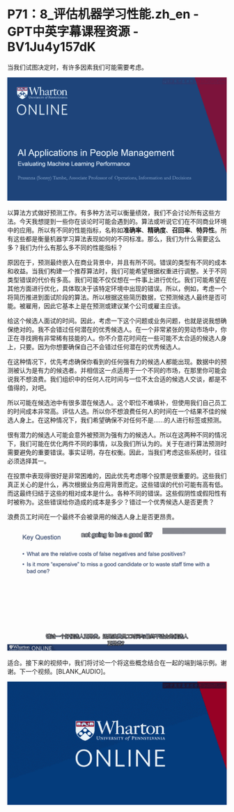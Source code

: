 # P71：8_评估机器学习性能.zh_en - GPT中英字幕课程资源 - BV1Ju4y157dK

当我们试图决定时，有许多因素我们可能需要考虑。

![](img/543899043bc82c1a0c12f8795925068e_1.png)

以算法方式做好预测工作。有多种方法可以衡量绩效，我们不会讨论所有这些方法。今天我想提到一些你在谈论时可能会遇到的。算法或听说它们在不同商业环境中的应用。所以有不同的性能指标，名称如**准确率**、**精确度**、**召回率**、**特异性**。所有这些都是衡量机器学习算法表现如何的不同标准。那么，我们为什么需要这么多？我们为什么有那么多不同的性能指标？

原因在于，预测最终嵌入在商业背景中，并且有所不同。错误的类型有不同的成本和收益。当我们构建一个推荐算法时，我们可能希望根据权重进行调整。关于不同类型错误的代价有多高。我们可能不仅仅想在一件事上进行优化。我们可能希望在其他方面进行优化，具体取决于该特定环境中出现的错误。所以，例如，考虑一个将简历推进到面试阶段的算法。所以根据这些简历数据，它预测候选人最终是否可能。被雇用，因此它基本上是在预测或建议某个公司或雇主应该。

给这个候选人面试的时间。因此，考虑一下这个问题或业务问题，也就是说我想确保绝对的。我不会错过任何潜在的优秀候选人。在一个非常紧张的劳动市场中，你正在寻找拥有非常稀有技能的人。你不介意花时间在一些可能不太合适的候选人身上，只要。因为你想要确保自己不会错过任何潜在的优秀候选人。

在这种情况下，优先考虑确保你看到的任何强有力的候选人都能出现。数据中的预测被认为是有力的候选者。并相信这一点适用于一个不同的市场，在那里你可能会说我不想浪费。我们组织中的任何人花时间与一位不太合适的候选人交谈，都是不值得的，对吧。

所以可能在候选池中有很多潜在候选人。这个职位不难填补，但使用我们自己员工的时间成本非常高。评估人选。所以你不想浪费任何人的时间在一个结果不佳的候选人身上。在这种情况下，我们希望确保不对任何不是……的人进行标签或预测。

很有潜力的候选人可能会意外被预测为强有力的候选人。所以在这两种不同的情况下，我们可能在优化两件不同的事情，以及我们所认为的。关于在进行算法预测时需要避免的重要错误。事实证明，存在权衡。因此，当我们考虑这些系统时，往往必须选择其一。

在投票中表现得很好是非常困难的，因此优先考虑哪个投票是很重要的。这些我们真正关心的是什么，再次根据业务应用背景而定。这些错误的代价可能有高有低。而这最终归结于这些的相对成本是什么。各种不同的错误。这些假阴性或假阳性有时被称为。这些错误给你造成的成本是多少？错过一个优秀候选人是否更贵？

浪费员工时间在一个最终不会被录用的候选人身上是否更昂贵。

![](img/543899043bc82c1a0c12f8795925068e_3.png)

适合。接下来的视频中，我们将讨论一个将这些概念结合在一起的端到端示例。谢谢。下一个视频。[BLANK_AUDIO]。

![](img/543899043bc82c1a0c12f8795925068e_5.png)
